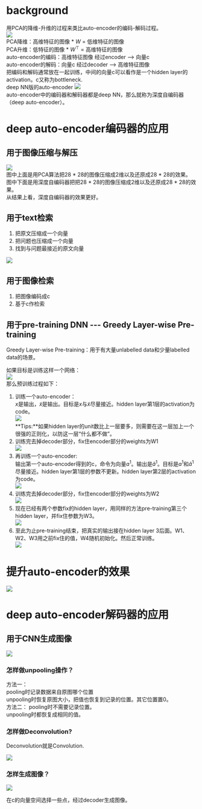 # background

用PCA的降维-升维的过程来类比auto-encoder的编码-解码过程。  
![](/assets/97.png)  
PCA降维：高维特征的图像 * $W$ = 低维特征的图像  
PCA升维：低特征的图像 * $W^\top$ = 高维特征的图像  
auto-encoder的编码：高维特征图像 经过encoder --> 向量c  
auto-encoder的解码：向量c 经过decoder --> 高维特征图像  
把编码和解码通常放在一起训练，中间的向量c可以看作是一个hidden layer的activation。c又称为bottleneck.  
deep NN版的auto-encoder
![](/assets/98.png)   
auto-encoder中的编码器和解码器都是deep NN，那么就称为深度自编码器（deep auto-encoder）。  

# deep auto-encoder编码器的应用

## 用于图像压缩与解压

![](/assets/99.png)   
图中上面是用PCA算法把28 * 28的图像压缩成2维以及还原成28 * 28的效果。  
图中下面是用深度自编码器把把28 * 28的图像压缩成2维以及还原成28 * 28的效果。  
从结果上看，深度自编码器的效果更好。  

## 用于text检索  

1. 把原文压缩成一个向量  
2. 把问题也压缩成一个向量  
3. 找到与问题最接近的原文向量  

![](/assets/100.png)   

## 用于图像检索  

1. 把图像编码成c  
2. 基于c作检索  

## 用于pre-training DNN  --- Greedy Layer-wise Pre-training

Greedy Layer-wise Pre-training：用于有大量unlabelled data和少量labelled data的场景。  

如果目标是训练这样一个网络：  
![](/assets/101.png)   
那么预训练过程如下：  
1. 训练一个auto-encoder：  
$x$是输出，$\tilde x$是输出。目标是$x$与$\tilde x$尽量接近。hidden layer第1层的activation为code。  
![](/assets/102.png)   
**Tips:**如果hidden layer的unit数比上一层要多，则需要在这一层加上一个很强的正则化，以防这一层“什么都不做”。    
2. 训练完去掉decoder部分，fix住encoder部分的weights为W1  
![](/assets/103.png)   
3. 再训练一个auto-encoder:  
输出第一个auto-encoder得到的c，命令为向量$a^1$。输出是$\tilde a^1$。目标是$a^1$和$\tilde a^1$尽量接近。hidden layer第1层的参数不更新。hidden layer第2层的activation为code。  
![](/assets/104.png)   
4. 训练完去掉decoder部分，fix住encoder部分的weights为W2  
![](/assets/105.png)   
5. 现在已经有两个参数fix的hidden layer，用同样的方法pre-training第三个hidden layer，并fix住参数为W3。  
![](/assets/106.png)   
6. 至此为止pre-training结束，把真实的输出接在hidden layer 3后面。W1、W2、W3用之前fix住的值，W4随机初始化。然后正常训练。  
![](/assets/107.png)   


# 提升auto-encoder的效果  

![](/assets/108.png)   

# deep auto-encoder解码器的应用

## 用于CNN生成图像  

![](/assets/109.png)   

### 怎样做unpooling操作？  

方法一：  
pooling时记录数据来自原图哪个位置  
unpooling时恢复原图大小，把值也恢复到记录的位置。其它位置置0。  
方法二：
pooling时不需要记录位置。  
unpooling时都恢复成相同的值。  

### 怎样做Deconvolution?

Deconvolution就是Convolution.  

![](/assets/110.png)   

### 怎样生成图像？  

![](/assets/111.png)   

在c的向量空间选择一些点，经过decoder生成图像。  